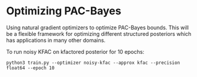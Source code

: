 # Optimizing PAC-Bayes 
Using natural gradient optimizers to optimize PAC-Bayes bounds. This will be a flexible framework for optimizing different structured posteriors which has applications in many other domains.

To run noisy KFAC on kfactored posterior for 10 epochs:

``python3 train.py --optimizer noisy-kfac --approx kfac --precision float64 --epoch 10``

